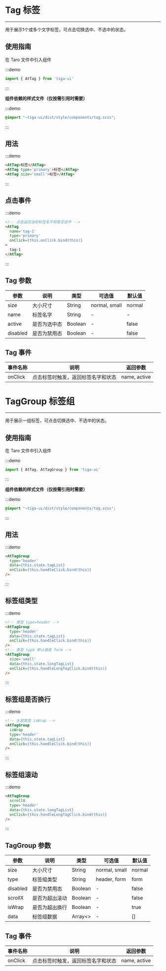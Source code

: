 # Tag 标签

---

用于展示1个或多个文字标签，可点击切换选中、不选中的状态。

## 使用指南

在 Taro 文件中引入组件

:::demo
```js
import { AtTag } from 'tiga-ui'
```
:::

**组件依赖的样式文件（仅按需引用时需要）**

:::demo
```scss
@import "~tiga-ui/dist/style/components/tag.scss";
```
:::

## 用法

:::demo
```html
<AtTag>标签</AtTag>
<AtTag type='primary'>标签</AtTag>
<AtTag size='small'>标签</AtTag>
```
:::

## 点击事件

:::demo
```html
<!-- 点击返回当前标签名字和是否选中 -->
<AtTag 
  name='tag-1' 
  type='primary' 
  onClick={this.onClick.bind(this)}
>
  tag-1
</AtTag>
```
:::

## Tag 参数

| 参数     | 说明         | 类型    | 可选值        | 默认值 |
|---------|-------------|--------|--------------|-------|
| size     | 大小尺寸     | String  | normal, small | normal |
| name     | 标签名字     | String  | -             | -      |
| active   | 是否为选中态 | Boolean | -             | false  |
| disabled | 是否为禁用态 | Boolean | -             | false  |

## Tag 事件

| 事件名称 | 说明                               | 返回参数     |
|---------|-----------------------------------|-------------|
| onClick  | 点击标签时触发，返回标签名字和状态 | name, active |

# TagGroup 标签组

---

用于展示一组标签，可点击切换选中、不选中的状态。

## 使用指南

在 Taro 文件中引入组件

:::demo
```js
import { AtTag, AtTagGroup } from 'tiga-ui'
```
:::

**组件依赖的样式文件（仅按需引用时需要）**

:::demo
```scss
@import "~tiga-ui/dist/style/components/tag.scss";
```
:::

## 用法

:::demo
```html
<AtTagGroup
  type='header'
  data={this.state.tagList}
  onClick={this.handleClick.bind(this)}
/>
```
:::

## 标签组类型

:::demo
```html
<!-- 类型 type=header -->
<AtTagGroup
  type='header'
  data={this.state.tagList}
  onClick={this.handleClick.bind(this)}
/>
<!-- 类型 type 默认值是 form -->
<AtTagGroup
  size='small'
  data={this.state.longTagList}
  onClick={this.handleLongTagClick.bind(this)}
/>
```
:::

## 标签组是否换行

:::demo
```html
<!-- 头部类型 isWrap -->
<AtTagGroup
  isWrap
  type='header'
  data={this.state.tagList}
  onClick={this.handleClick.bind(this)}
/>
```
:::

## 标签组滚动

:::demo
```html
<AtTagGroup
  scrollX
  type='header'
  data={this.state.longTagList}
  onClick={this.handleLongTagClick.bind(this)}
/>
```
:::

## TagGroup 参数

| 参数     | 说明         | 类型    | 可选值        | 默认值 |
|---------|-------------|--------|--------------|-------|
| size     | 大小尺寸     | String  | normal, small | normal |
| type     | 标签组类型     | String  | header, form | form |
| disabled | 是否为禁用态 | Boolean | -             | false  |
| scrollX | 是否为超出滚动 | Boolean | -             | false  |
| isWrap | 是否为超出换行 | Boolean | -             | true  |
| data | 标签组数据 | Array<> | -             | []  |

## Tag 事件

| 事件名称 | 说明                               | 返回参数     |
|---------|-----------------------------------|-------------|
| onClick  | 点击标签时触发，返回标签名字和状态 | name, active |
